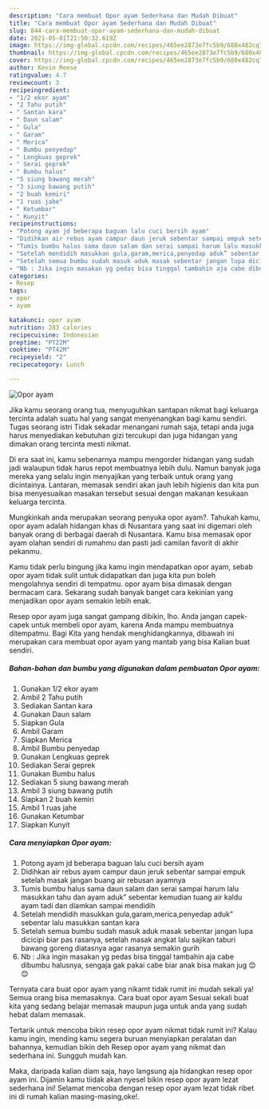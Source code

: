 ```yaml
---
description: "Cara membuat Opor ayam Sederhana dan Mudah Dibuat"
title: "Cara membuat Opor ayam Sederhana dan Mudah Dibuat"
slug: 844-cara-membuat-opor-ayam-sederhana-dan-mudah-dibuat
date: 2021-05-01T21:50:32.619Z
image: https://img-global.cpcdn.com/recipes/465ee2873e7fc5b9/680x482cq70/opor-ayam-foto-resep-utama.jpg
thumbnail: https://img-global.cpcdn.com/recipes/465ee2873e7fc5b9/680x482cq70/opor-ayam-foto-resep-utama.jpg
cover: https://img-global.cpcdn.com/recipes/465ee2873e7fc5b9/680x482cq70/opor-ayam-foto-resep-utama.jpg
author: Kevin Reese
ratingvalue: 4.7
reviewcount: 3
recipeingredient:
- "1/2 ekor ayam"
- "2 Tahu putih"
- " Santan kara"
- " Daun salam"
- " Gula"
- " Garam"
- " Merica"
- " Bumbu penyedap"
- " Lengkuas geprek"
- " Serai geprek"
- " Bumbu halus"
- "5 siung bawang merah"
- "3 siung bawang putih"
- "2 buah kemiri"
- "1 ruas jahe"
- " Ketumbar"
- " Kunyit"
recipeinstructions:
- "Potong ayam jd beberapa baguan lalu cuci bersih ayam"
- "Didihkan air rebus ayam campur daun jeruk sebentar sampai empuk setelah masak jangan buang air rebusan ayamnya"
- "Tumis bumbu halus sama daun salam dan serai sampai harum lalu masukkan tahu dan ayam aduk” sebentar kemudian tuang air kaldu ayam tadi dan diamkan sampai mendidih"
- "Setelah mendidih masukkan gula,garam,merica,penyedap aduk” sebentar lalu masukkan santan kara"
- "Setelah semua bumbu sudah masuk aduk masak sebentar jangan lupa dicicipi biar pas rasanya, setelah masak angkat lalu sajikan taburi bawang goreng diatasnya agar rasanya semakin gurih"
- "Nb : Jika ingin masakan yg pedas bisa tinggal tambahin aja cabe dibumbu halusnya, sengaja gak pakai cabe biar anak bisa makan jug 😊😊"
categories:
- Resep
tags:
- opor
- ayam

katakunci: opor ayam 
nutrition: 283 calories
recipecuisine: Indonesian
preptime: "PT22M"
cooktime: "PT42M"
recipeyield: "2"
recipecategory: Lunch

---
```



![Opor ayam](https://img-global.cpcdn.com/recipes/465ee2873e7fc5b9/680x482cq70/opor-ayam-foto-resep-utama.jpg)

Jika kamu seorang orang tua, menyuguhkan santapan nikmat bagi keluarga tercinta adalah suatu hal yang sangat menyenangkan bagi kamu sendiri. Tugas seorang istri Tidak sekadar menangani rumah saja, tetapi anda juga harus menyediakan kebutuhan gizi tercukupi dan juga hidangan yang dimakan orang tercinta mesti nikmat.

Di era  saat ini, kamu sebenarnya mampu mengorder hidangan yang sudah jadi walaupun tidak harus repot membuatnya lebih dulu. Namun banyak juga mereka yang selalu ingin menyajikan yang terbaik untuk orang yang dicintainya. Lantaran, memasak sendiri akan jauh lebih higienis dan kita pun bisa menyesuaikan masakan tersebut sesuai dengan makanan kesukaan keluarga tercinta. 



Mungkinkah anda merupakan seorang penyuka opor ayam?. Tahukah kamu, opor ayam adalah hidangan khas di Nusantara yang saat ini digemari oleh banyak orang di berbagai daerah di Nusantara. Kamu bisa memasak opor ayam olahan sendiri di rumahmu dan pasti jadi camilan favorit di akhir pekanmu.

Kamu tidak perlu bingung jika kamu ingin mendapatkan opor ayam, sebab opor ayam tidak sulit untuk didapatkan dan juga kita pun boleh mengolahnya sendiri di tempatmu. opor ayam bisa dimasak dengan bermacam cara. Sekarang sudah banyak banget cara kekinian yang menjadikan opor ayam semakin lebih enak.

Resep opor ayam juga sangat gampang dibikin, lho. Anda jangan capek-capek untuk membeli opor ayam, karena Anda mampu membuatnya ditempatmu. Bagi Kita yang hendak menghidangkannya, dibawah ini merupakan cara membuat opor ayam yang mantab yang bisa Kalian buat sendiri.

<!--inarticleads1-->

##### Bahan-bahan dan bumbu yang digunakan dalam pembuatan Opor ayam:

1. Gunakan 1/2 ekor ayam
1. Ambil 2 Tahu putih
1. Sediakan  Santan kara
1. Gunakan  Daun salam
1. Siapkan  Gula
1. Ambil  Garam
1. Siapkan  Merica
1. Ambil  Bumbu penyedap
1. Gunakan  Lengkuas geprek
1. Sediakan  Serai geprek
1. Gunakan  Bumbu halus
1. Sediakan 5 siung bawang merah
1. Ambil 3 siung bawang putih
1. Siapkan 2 buah kemiri
1. Ambil 1 ruas jahe
1. Gunakan  Ketumbar
1. Siapkan  Kunyit




<!--inarticleads2-->

##### Cara menyiapkan Opor ayam:

1. Potong ayam jd beberapa baguan lalu cuci bersih ayam
1. Didihkan air rebus ayam campur daun jeruk sebentar sampai empuk setelah masak jangan buang air rebusan ayamnya
1. Tumis bumbu halus sama daun salam dan serai sampai harum lalu masukkan tahu dan ayam aduk” sebentar kemudian tuang air kaldu ayam tadi dan diamkan sampai mendidih
1. Setelah mendidih masukkan gula,garam,merica,penyedap aduk” sebentar lalu masukkan santan kara
1. Setelah semua bumbu sudah masuk aduk masak sebentar jangan lupa dicicipi biar pas rasanya, setelah masak angkat lalu sajikan taburi bawang goreng diatasnya agar rasanya semakin gurih
1. Nb : Jika ingin masakan yg pedas bisa tinggal tambahin aja cabe dibumbu halusnya, sengaja gak pakai cabe biar anak bisa makan jug 😊😊




Ternyata cara buat opor ayam yang nikamt tidak rumit ini mudah sekali ya! Semua orang bisa memasaknya. Cara buat opor ayam Sesuai sekali buat kita yang sedang belajar memasak maupun juga untuk anda yang sudah hebat dalam memasak.

Tertarik untuk mencoba bikin resep opor ayam nikmat tidak rumit ini? Kalau kamu ingin, mending kamu segera buruan menyiapkan peralatan dan bahannya, kemudian bikin deh Resep opor ayam yang nikmat dan sederhana ini. Sungguh mudah kan. 

Maka, daripada kalian diam saja, hayo langsung aja hidangkan resep opor ayam ini. Dijamin kamu tiidak akan nyesel bikin resep opor ayam lezat sederhana ini! Selamat mencoba dengan resep opor ayam lezat tidak ribet ini di rumah kalian masing-masing,oke!.

